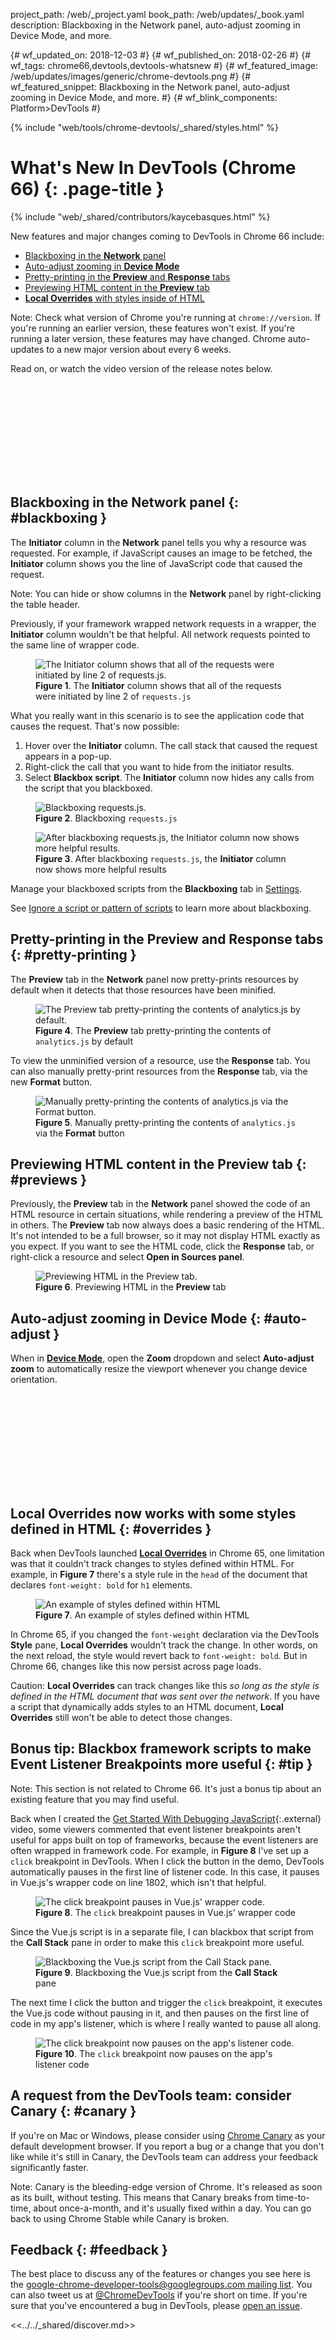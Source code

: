 project_path: /web/_project.yaml book_path: /web/updates/_book.yaml description: Blackboxing in the Network panel, auto-adjust zooming in Device Mode, and more.

{# wf_updated_on: 2018-12-03 #} {# wf_published_on: 2018-02-26 #} {# wf_tags: chrome66,devtools,devtools-whatsnew #} {# wf_featured_image: /web/updates/images/generic/chrome-devtools.png #} {# wf_featured_snippet: Blackboxing in the Network panel, auto-adjust zooming in Device Mode, and more. #} {# wf_blink_components: Platform>DevTools #}

{% include "web/tools/chrome-devtools/_shared/styles.html" %}

# What's New In DevTools (Chrome 66) {: .page-title }

{% include "web/_shared/contributors/kaycebasques.html" %}

New features and major changes coming to DevTools in Chrome 66 include:

* [Blackboxing in the **Network** panel](#blackboxing)
* [Auto-adjust zooming in **Device Mode**](#auto-adjust)
* [Pretty-printing in the **Preview** and **Response** tabs](#pretty-printing)
* [Previewing HTML content in the **Preview** tab](#previews)
* [**Local Overrides** with styles inside of HTML](#overrides)

Note: Check what version of Chrome you're running at `chrome://version`. If you're running an earlier version, these features won't exist. If you're running a later version, these features may have changed. Chrome auto-updates to a new major version about every 6 weeks.

Read on, or watch the video version of the release notes below.

<div class="video-wrapper-full-width">
  <iframe class="devsite-embedded-youtube-video" data-video-id="eaYXFTJVewA"
          data-autohide="1" data-showinfo="0" frameborder="0" allowfullscreen>
  </iframe>
</div>

## Blackboxing in the Network panel {: #blackboxing }

The **Initiator** column in the **Network** panel tells you why a resource was requested. For example, if JavaScript causes an image to be fetched, the **Initiator** column shows you the line of JavaScript code that caused the request.

Note: You can hide or show columns in the **Network** panel by right-clicking the table header.

Previously, if your framework wrapped network requests in a wrapper, the **Initiator** column wouldn't be that helpful. All network requests pointed to the same line of wrapper code.

<figure>
  <img src="/web/updates/images/2018/02/wrapper.png"
       alt="The Initiator column shows that all of the requests were initiated by line 2
            of requests.js."/>
  <figcaption>
    <b>Figure 1</b>. The <b>Initiator</b> column shows that all of the requests were initiated
    by line 2 of <code>requests.js</code>
  </figcaption>
</figure>

What you really want in this scenario is to see the application code that causes the request. That's now possible:

1. Hover over the **Initiator** column. The call stack that caused the request appears in a pop-up.
2. Right-click the call that you want to hide from the initiator results.
3. Select **Blackbox script**. The **Initiator** column now hides any calls from the script that you blackboxed.

<figure>
  <img src="/web/updates/images/2018/02/blackbox.png"
       alt="Blackboxing requests.js."/>
  <figcaption>
    <b>Figure 2</b>. Blackboxing <code>requests.js</code>
  </figcaption>
</figure>

<figure>
  <img src="/web/updates/images/2018/02/resolved.png"
       alt="After blackboxing requests.js, the Initiator column now shows more
            helpful results."/>
  <figcaption>
    <b>Figure 3</b>. After blackboxing <code>requests.js</code>, the
    <b>Initiator</b> column now shows more helpful results
  </figcaption>
</figure>

Manage your blackboxed scripts from the **Blackboxing** tab in [Settings](/web/tools/chrome-devtools/ui#settings).

See [Ignore a script or pattern of scripts](/web/tools/chrome-devtools/javascript/reference#blackbox) to learn more about blackboxing.

## Pretty-printing in the Preview and Response tabs {: #pretty-printing }

The **Preview** tab in the **Network** panel now pretty-prints resources by default when it detects that those resources have been minified.

<figure>
  <img src="/web/updates/images/2018/02/preview-prettyprint.png"
       alt="The Preview tab pretty-printing the contents of analytics.js by default."/>
  <figcaption>
    <b>Figure 4</b>. The <b>Preview</b> tab pretty-printing the contents of
    <code>analytics.js</code> by default
  </figcaption>
</figure>

To view the unminified version of a resource, use the **Response** tab. You can also manually pretty-print resources from the **Response** tab, via the new **Format** button.

<figure>
  <img src="/web/updates/images/2018/02/response-prettyprint.png"
       alt="Manually pretty-printing the contents of analytics.js via the Format button."/>
  <figcaption>
    <b>Figure 5</b>. Manually pretty-printing the contents of <code>analytics.js</code> via the
    <b>Format</b> button
  </figcaption>
</figure>

## Previewing HTML content in the Preview tab {: #previews }

Previously, the **Preview** tab in the **Network** panel showed the code of an HTML resource in certain situations, while rendering a preview of the HTML in others. The **Preview** tab now always does a basic rendering of the HTML. It's not intended to be a full browser, so it may not display HTML exactly as you expect. If you want to see the HTML code, click the **Response** tab, or right-click a resource and select **Open in Sources panel**.

<figure>
  <img src="/web/updates/images/2018/02/preview.png"
       alt="Previewing HTML in the Preview tab."/>
  <figcaption>
    <b>Figure 6</b>. Previewing HTML in the <b>Preview</b> tab
  </figcaption>
</figure>

## Auto-adjust zooming in Device Mode {: #auto-adjust }

When in [**Device Mode**](/web/tools/chrome-devtools/device-mode/), open the **Zoom** dropdown and select **Auto-adjust zoom** to automatically resize the viewport whenever you change device orientation.

<div class="video-wrapper-full-width">
  <iframe class="devsite-embedded-youtube-video" data-video-id="OCXQem0YaJM"
          data-autohide="1" data-showinfo="0" frameborder="0" allowfullscreen>
  </iframe>
</div>

## Local Overrides now works with some styles defined in HTML {: #overrides }

Back when DevTools launched [**Local Overrides**](/web/updates/2018/01/devtools#overrides) in Chrome 65, one limitation was that it couldn't track changes to styles defined within HTML. For example, in **Figure 7** there's a style rule in the `head` of the document that declares `font-weight: bold` for `h1` elements.

<figure>
  <img src="/web/updates/images/2018/02/overrides.png"
       alt="An example of styles defined within HTML"/>
  <figcaption>
    <b>Figure 7</b>. An example of styles defined within HTML
  </figcaption>
</figure>

In Chrome 65, if you changed the `font-weight` declaration via the DevTools **Style** pane, **Local Overrides** wouldn't track the change. In other words, on the next reload, the style would revert back to `font-weight: bold`. But in Chrome 66, changes like this now persist across page loads.

Caution: **Local Overrides** can track changes like this *so long as the style is defined in the HTML document that was sent over the network*. If you have a script that dynamically adds styles to an HTML document, **Local Overrides** still won't be able to detect those changes.

## Bonus tip: Blackbox framework scripts to make Event Listener Breakpoints more useful {: #tip }

Note: This section is not related to Chrome 66. It's just a bonus tip about an existing feature that you may find useful.

Back when I created the [Get Started With Debugging JavaScript](https://youtu.be/H0XScE08hy8){:.external} video, some viewers commented that event listener breakpoints aren't useful for apps built on top of frameworks, because the event listeners are often wrapped in framework code. For example, in **Figure 8** I've set up a `click` breakpoint in DevTools. When I click the button in the demo, DevTools automatically pauses in the first line of listener code. In this case, it pauses in Vue.js's wrapper code on line 1802, which isn't that helpful.

<figure>
  <img src="/web/updates/images/2018/02/click-breakpoint.png"
       alt="The click breakpoint pauses in Vue.js' wrapper code."/>
  <figcaption>
    <b>Figure 8</b>. The <code>click</code> breakpoint pauses in Vue.js' wrapper code
  </figcaption>
</figure>

Since the Vue.js script is in a separate file, I can blackbox that script from the **Call Stack** pane in order to make this `click` breakpoint more useful.

<figure>
  <img src="/web/updates/images/2018/02/blackbox-framework.png"
       alt="Blackboxing the Vue.js script from the Call Stack pane."/>
  <figcaption>
    <b>Figure 9</b>. Blackboxing the Vue.js script from the <b>Call Stack</b> pane
  </figcaption>
</figure>

The next time I click the button and trigger the `click` breakpoint, it executes the Vue.js code without pausing in it, and then pauses on the first line of code in my app's listener, which is where I really wanted to pause all along.

<figure>
  <img src="/web/updates/images/2018/02/blackboxed-results.png"
       alt="The click breakpoint now pauses on the app's listener code."/>
  <figcaption>
    <b>Figure 10</b>. The <code>click</code> breakpoint now pauses on the app's listener code
  </figcaption>
</figure>

## A request from the DevTools team: consider Canary {: #canary }

If you're on Mac or Windows, please consider using [Chrome Canary](https://www.google.com/chrome/browser/canary.html) as your default development browser. If you report a bug or a change that you don't like while it's still in Canary, the DevTools team can address your feedback significantly faster.

Note: Canary is the bleeding-edge version of Chrome. It's released as soon as its built, without testing. This means that Canary breaks from time-to-time, about once-a-month, and it's usually fixed within a day. You can go back to using Chrome Stable while Canary is broken.

## Feedback {: #feedback }

The best place to discuss any of the features or changes you see here is the [google-chrome-developer-tools@googlegroups.com mailing list](https://groups.google.com/forum/#!forum/google-chrome-developer-tools). You can also tweet us at [@ChromeDevTools](https://twitter.com/chromedevtools) if you're short on time. If you're sure that you've encountered a bug in DevTools, please [open an issue](https://crbug.com/new).

<<../../_shared/discover.md>>